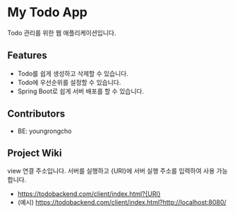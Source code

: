 # My Todo App

Todo 관리를 위한 웹 애플리케이션입니다.

## Features

- Todo를 쉽게 생성하고 삭제할 수 있습니다.
- Todo에 우선순위를 설정할 수 있습니다.
- Spring Boot로 쉽게 서버 배포를 할 수 있습니다.

## Contributors

- BE: youngrongcho

## Project Wiki

view 연결 주소입니다. 
서버를 실행하고 {URI}에 서버 실행 주소를 입력하여 사용 가능합니다. 
- https://todobackend.com/client/index.html?{URI}
- (예시) https://todobackend.com/client/index.html?http://localhost:8080/
